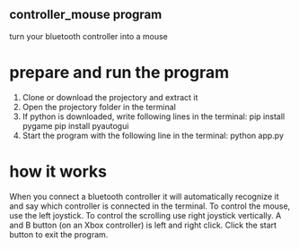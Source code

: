## controller_mouse program
turn your bluetooth controller into a mouse

# prepare and run the program
1. Clone or download the projectory and extract it
2. Open the projectory folder in the terminal
3. If python is downloaded, write following lines in the terminal:
    pip install pygame
    pip install pyautogui
4. Start the program with the following line in the terminal:
    python app.py

# how it works
When you connect a bluetooth controller it will automatically 
recognize it and say which controller is connected in the terminal.
To control the mouse, use the left joystick. To control the scrolling
use right joystick vertically. A and B button (on an Xbox controller)
is left and right click. Click the start button to exit the program.
